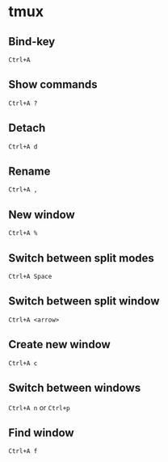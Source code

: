 # tmux

## Bind-key

`Ctrl+A`

## Show commands

`Ctrl+A ?`

## Detach

`Ctrl+A d`

## Rename

`Ctrl+A ,`

## New window

`Ctrl+A %`

## Switch between split modes

`Ctrl+A Space`

## Switch between split window

`Ctrl+A <arrow>`

## Create new window

`Ctrl+A c`

## Switch between windows

`Ctrl+A n` or `Ctrl+p`


## Find window

`Ctrl+A f`
